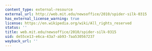 ```yaml
---
content_type: external-resource
external_url: http://web.mit.edu/newsoffice/2010/spider-silk-0315
has_external_license_warning: true
license: https://en.wikipedia.org/wiki/All_rights_reserved
status: ''
title: web.mit.edu/newsoffice/2010/spider-silk-0315
uid: de55ce13-e6ca-43a7-ab93-7aa530567237
wayback_url: ''
---
```

